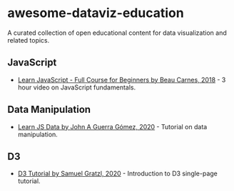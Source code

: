 # awesome-dataviz-education
A curated collection of open educational content for data visualization and related topics.

## JavaScript
 * [Learn JavaScript - Full Course for Beginners by Beau Carnes, 2018](https://www.youtube.com/watch?time_continue=6&v=PkZNo7MFNFg) - 3 hour video on JavaScript fundamentals.

## Data Manipulation

 * [Learn JS Data by John A Guerra Gómez, 2020](https://observablehq.com/collection/@berkeleyvis/learn-js-data) - Tutorial on data manipulation.

## D3

 * [D3 Tutorial by Samuel Gratzl, 2020](https://github.com/sgratzl/d3tutorial) - Introduction to D3 single-page tutorial.

